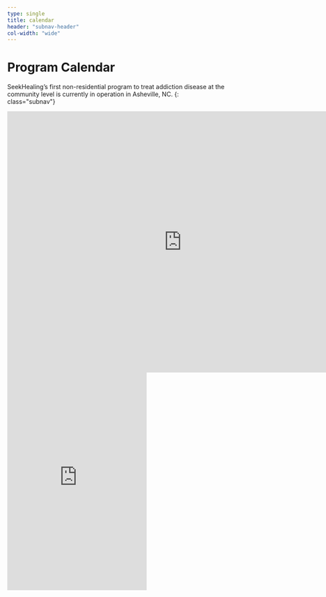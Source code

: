 ```yaml
---
type: single
title: calendar
header: "subnav-header"
col-width: "wide"
---
```


# Program Calendar

SeekHealing’s first non-residential program to treat addiction disease at the community level is currently in operation in Asheville, NC.
{: class="subnav"}

<div class="embed-responsive embed-responsive-16by9 hidden-xs">
  <iframe src="https://calendar.google.com/calendar/embed?showCalendars=0&amp;title=SeekHealing%20Community%20Events&amp;height=600&amp;wkst=1&amp;bgcolor=%23F9F9F9&amp;src=seekhealing.org_hbmn5j5moufbptnfi0mfgeepas%40group.calendar.google.com&amp;color=%23853104&amp;ctz=America%2FNew_York" style="border-width:0" width="800" height="600" frameborder="0" scrolling="no" class="embed-responsive-item"></iframe>
</div>

<div class="visible-xs-block">
  <iframe src="https://calendar.google.com/calendar/embed?title=SeekHealing%20Community%20Events&amp;showTabs=0&amp;showCalendars=0&amp;showTz=0&amp;mode=AGENDA&amp;height=800&amp;wkst=1&amp;bgcolor=%23F9F9F9&amp;src=seekhealing.org_hbmn5j5moufbptnfi0mfgeepas%40group.calendar.google.com&amp;color=%23B1440E&amp;ctz=America%2FNew_York" style="border-width:0" width="320" height="500" frameborder="0" scrolling="no"></iframe>
</div>
